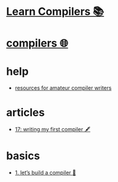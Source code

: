 # [Learn Compilers 📚](https://my.mindnode.com/ujjScfajTU5tJyay6b938zsPFR7z8RkVudiyYDhv)

# [compilers 🌐](http://www.wikiwand.com/en/Compiler)


# help


- [resources for amateur compiler writers](http://c9x.me/compile/bib/)


# articles


- [17: writing my first compiler 🖋️](https://dev.to/fcpauldiaz/writing-my-first-compiler)


# basics


- [1. let’s build a compiler 📖](http://compilers.iecc.com/crenshaw/)


